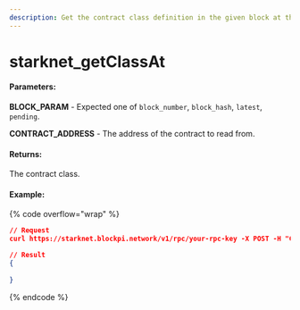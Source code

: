```yaml
---
description: Get the contract class definition in the given block at the given address
---
```


# starknet\_getClassAt

#### **Parameters:**

**BLOCK\_PARAM**  -  Expected one of `block_number`, `block_hash`, `latest`, `pending`.

**CONTRACT\_ADDRESS**  -  The address of the contract to read from.

#### **Returns:**

The contract class.

#### Example:

{% code overflow="wrap" %}
```json
// Request
curl https://starknet.blockpi.network/v1/rpc/your-rpc-key -X POST -H "Content-Type: application/json" --data '{"jsonrpc":"2.0","method":"starknet_getClassAt","params":["latest","0x47ce89d6bbea3ef36ac32e8ab32dd7c055f8af9b11718a2211168dcb225157"],"id":1}'

// Result
{
    
}
```
{% endcode %}
